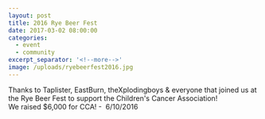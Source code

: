 ```yaml
---
layout: post
title: 2016 Rye Beer Fest
date: 2017-03-02 08:00:00
categories:
  - event
  - community
excerpt_separator: '<!--more-->'
image: /uploads/ryebeerfest2016.jpg
---
```



Thanks to Taplister, EastBurn, theXplodingboys & everyone that joined us at the Rye Beer Fest to support the Children's Cancer Association!
<br>We raised $6,000 for CCA! -&nbsp; 6/10/2016